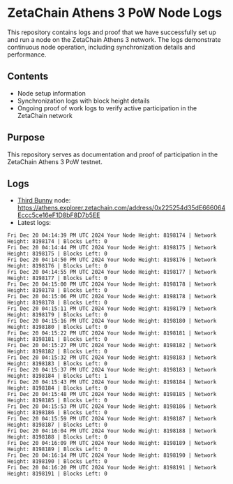 # ZetaChain Athens 3 PoW Node Logs
This repository contains logs and proof that we have successfully set up and run a node on the ZetaChain Athens 3 network. The logs demonstrate continuous node operation, including synchronization details and performance.

## Contents
- Node setup information
- Synchronization logs with block height details
- Ongoing proof of work logs to verify active participation in the ZetaChain network

## Purpose
This repository serves as documentation and proof of participation in the ZetaChain Athens 3 PoW testnet.

## Logs

- [Third Bunny](https://thirdbunny.xyz/) node: https://athens.explorer.zetachain.com/address/0x225254d35dE666064Eccc5ce16eF1D8bF8D7b5EE
- Latest logs:
```
Fri Dec 20 04:14:39 PM UTC 2024 Your Node Height: 8198174 | Network Height: 8198174 | Blocks Left: 0
Fri Dec 20 04:14:44 PM UTC 2024 Your Node Height: 8198175 | Network Height: 8198175 | Blocks Left: 0
Fri Dec 20 04:14:50 PM UTC 2024 Your Node Height: 8198176 | Network Height: 8198176 | Blocks Left: 0
Fri Dec 20 04:14:55 PM UTC 2024 Your Node Height: 8198177 | Network Height: 8198177 | Blocks Left: 0
Fri Dec 20 04:15:00 PM UTC 2024 Your Node Height: 8198178 | Network Height: 8198178 | Blocks Left: 0
Fri Dec 20 04:15:06 PM UTC 2024 Your Node Height: 8198178 | Network Height: 8198178 | Blocks Left: 0
Fri Dec 20 04:15:11 PM UTC 2024 Your Node Height: 8198179 | Network Height: 8198179 | Blocks Left: 0
Fri Dec 20 04:15:16 PM UTC 2024 Your Node Height: 8198180 | Network Height: 8198180 | Blocks Left: 0
Fri Dec 20 04:15:22 PM UTC 2024 Your Node Height: 8198181 | Network Height: 8198181 | Blocks Left: 0
Fri Dec 20 04:15:27 PM UTC 2024 Your Node Height: 8198182 | Network Height: 8198182 | Blocks Left: 0
Fri Dec 20 04:15:32 PM UTC 2024 Your Node Height: 8198183 | Network Height: 8198183 | Blocks Left: 0
Fri Dec 20 04:15:37 PM UTC 2024 Your Node Height: 8198183 | Network Height: 8198184 | Blocks Left: 1
Fri Dec 20 04:15:43 PM UTC 2024 Your Node Height: 8198184 | Network Height: 8198184 | Blocks Left: 0
Fri Dec 20 04:15:48 PM UTC 2024 Your Node Height: 8198185 | Network Height: 8198185 | Blocks Left: 0
Fri Dec 20 04:15:53 PM UTC 2024 Your Node Height: 8198186 | Network Height: 8198186 | Blocks Left: 0
Fri Dec 20 04:15:59 PM UTC 2024 Your Node Height: 8198187 | Network Height: 8198187 | Blocks Left: 0
Fri Dec 20 04:16:04 PM UTC 2024 Your Node Height: 8198188 | Network Height: 8198188 | Blocks Left: 0
Fri Dec 20 04:16:09 PM UTC 2024 Your Node Height: 8198189 | Network Height: 8198189 | Blocks Left: 0
Fri Dec 20 04:16:14 PM UTC 2024 Your Node Height: 8198190 | Network Height: 8198190 | Blocks Left: 0
Fri Dec 20 04:16:20 PM UTC 2024 Your Node Height: 8198191 | Network Height: 8198191 | Blocks Left: 0
```

